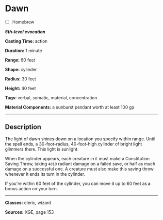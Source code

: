 # Dawn

- [ ] Homebrew

***5th-level evocation***

**Casting Time:** action

**Duration:** 1 minute

**Range:** 60 feet

**Shape:** cylinder

**Radius:** 30 feet

**Height:** 40 feet

**Tags:** verbal, somatic, material, concentration

**Material Components:** a sunburst pendant worth at least 100 gp

---

## Description
The light of dawn shines down on a location you specify within range.
Until the spell ends, a 30-foot-radius, 40-foot-high cylinder of bright light glimmers there.
This light is sunlight.

When the cylinder appears, each creature in it must make a Constitution Saving Throw, taking `4d10` radiant damage on a failed save, or half as much damage on a successful one.
A creature must also make this saving throw whenever it ends its turn in the cylinder.

If you're within 60 feet of the cylinder, you can move it up to 60 feet as a bonus action on your turn.

---

**Classes:** cleric, wizard

**Sources:** XGE, page 153
